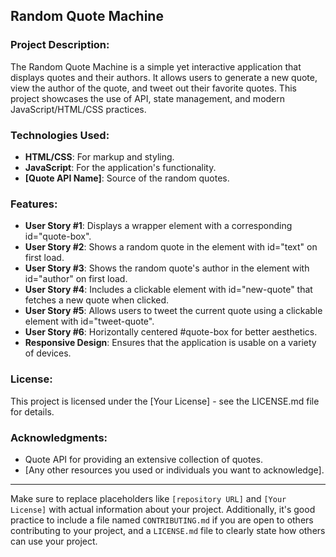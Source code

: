 ## Random Quote Machine

### Project Description:
The Random Quote Machine is a simple yet interactive application that displays quotes and their authors. It allows users to generate a new quote, view the author of the quote, and tweet out their favorite quotes. This project showcases the use of API, state management, and modern JavaScript/HTML/CSS practices.

### Technologies Used:
- **HTML/CSS**: For markup and styling.
- **JavaScript**: For the application's functionality.
- **[Quote API Name]**: Source of the random quotes.

### Features:
- **User Story #1**: Displays a wrapper element with a corresponding id="quote-box".
- **User Story #2**: Shows a random quote in the element with id="text" on first load.
- **User Story #3**: Shows the random quote's author in the element with id="author" on first load.
- **User Story #4**: Includes a clickable element with id="new-quote" that fetches a new quote when clicked.
- **User Story #5**: Allows users to tweet the current quote using a clickable element with id="tweet-quote".
- **User Story #6**: Horizontally centered #quote-box for better aesthetics.
- **Responsive Design**: Ensures that the application is usable on a variety of devices.

### License:
This project is licensed under the [Your License] - see the LICENSE.md file for details.

### Acknowledgments:
- Quote API for providing an extensive collection of quotes.
- [Any other resources you used or individuals you want to acknowledge].

---

Make sure to replace placeholders like `[repository URL]` and `[Your License]` with actual information about your project. Additionally, it's good practice to include a file named `CONTRIBUTING.md` if you are open to others contributing to your project, and a `LICENSE.md` file to clearly state how others can use your project.
